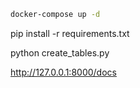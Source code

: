 


```sh
docker-compose up -d
```


pip install -r requirements.txt


python create_tables.py


http://127.0.0.1:8000/docs